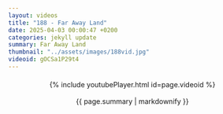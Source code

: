```yaml
---
layout: videos
title: "188 - Far Away Land"
date: 2025-04-03 00:00:47 +0200
categories: jekyll update
summary: Far Away Land
thumbnail: "../assets/images/188vid.jpg"
videoid: gOCSa1P29t4
---
```


<div style="text-align: center; margin-top: 20px;">
  {% include youtubePlayer.html id=page.videoid %}
  <p style="margin-top: 15px; font-size: 1.2em; color: #333;">
    <p>{{ page.summary | markdownify }}</p>
  </p>
</div>
